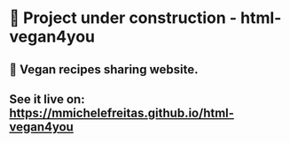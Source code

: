 # :construction: Project under construction - html-vegan4you
## :seedling: Vegan recipes sharing website.
## See it live on: https://mmichelefreitas.github.io/html-vegan4you

